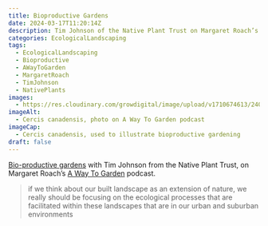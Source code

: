 ```yaml
---
title: Bioproductive Gardens
date: 2024-03-17T11:20:14Z
description: Tim Johnson of the Native Plant Trust on Margaret Roach’s A Way To Garden podcast
categories: EcologicalLandscaping
tags: 
  - EcologicalLandscaping
  - Bioproductive
  - AWayToGarden
  - MargaretRoach
  - TimJohnson
  - NativePlants
images: 
  - https://res.cloudinary.com/growdigital/image/upload/v1710674613/240317-cercis-canadensis.webp
imageAlt:
  - Cercis canadensis, photo on A Way To Garden podcast
imageCap:
  - Cercis canadensis, used to illustrate bioproductive gardening
draft: false
---
```


[Bio-productive gardens](https://awaytogarden.com/bio-productive-gardens-with-tim-johnson-of-native-plant-trust/) with Tim Johnson from the Native Plant Trust, on Margaret Roach’s [A Way To Garden](https://awaytogarden.com/about-pages/) podcast.

> if we think about our built landscape as an extension of nature, we really should be focusing on the ecological processes that are facilitated within these landscapes that are in our urban and suburban environments
